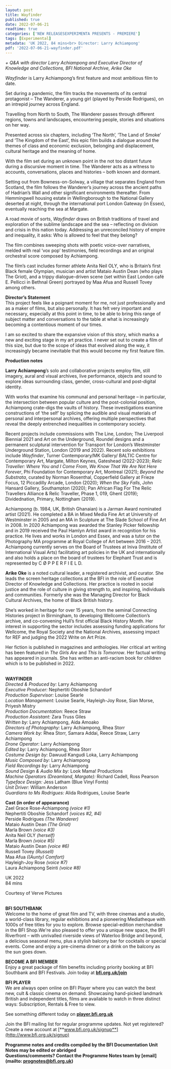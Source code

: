 ```yaml
---
layout: post
title: Wayfinder
published: true
date: 2022-07-06-21
readtime: true
categories: ['NEW RELEASESEXPERIMENTA PRESENTS - PREMIERE']
tags: [Experimental]
metadata: 'UK 2022, 84 mins<br> Director: Larry Achiampong'
pdf: '2022-07-06-21-wayfinder.pdf'
---
```


_+ Q&A with director Larry Achiampong and Executive Director of Knowledge and Collections, BFI National Archive, Arike Oke_

_Wayfinder_ is Larry Achiampong’s first feature and most ambitious film to date.

Set during a pandemic, the film tracks the movements of its central protagonist – The Wanderer, a young girl (played by Perside Rodrigues), on an intrepid journey across England.

Travelling from North to South, The Wanderer passes through different regions, towns and landscapes, encountering people, stories and situations on her way.

Presented across six chapters, including ‘The North’, ‘The Land of Smoke’ and ‘The Kingdom of the East’, this epic film builds a dialogue around the themes of class and economic exclusion, belonging and displacement, cultural heritage and the meaning of home.

With the film set during an unknown point in the not too distant future during a discursive moment in time. The Wanderer acts as a witness to accounts, conversations, places and histories – both known and dormant.

Setting out from Bowness-on-Solway, a village that separates England from Scotland, the film follows the Wanderer’s journey across the ancient paths of Hadrian’s Wall and other significant environments thereafter. From Hemmingwell housing estate in Wellingborough to the National Gallery deserted at night, through the international port London Gateway (in Essex), eventually reaching the sea at Margate.

A road movie of sorts, _Wayfinder_ draws on British traditions of travel and exploration of the sublime landscape and the sea – reflecting on division and crisis in this nation today. Addressing an unreconciled history of empire and inequality, it asks: Who is allowed to feel that they belong?

The film combines sweeping shots with poetic voice-over narratives, melded with real ‘vox pop’ testimonies, field recordings and an original orchestral score composed by Achiampong.

The film’s cast includes former athlete Anita Neil OLY, who is Britain’s first Black female Olympian, musician and artist Mataio Austin Dean (who plays  The Griot), and a trippy dialogue-driven scene (set within East London café  E. Pellicci in Bethnal Green) portrayed by Maa Afua and Russell Tovey  among others.  

**Director’s Statement**  
This project feels like a poignant moment for me, not just professionally and as a maker of films, but also personally. It has felt very important and necessary, especially at this point in time, to be able to bring this range of subject matter and conversations to the table at what is increasingly becoming a contentious moment of our times.

I am so excited to share the expansive vision of this story, which marks a new and exciting stage in my art practice. I never set out to create a film of this size, but due to the scope of ideas that evolved along the way, it increasingly became inevitable that this would become my first feature film.  

**Production notes**

**Larry Achiampong**’s solo and collaborative projects employ film, still imagery, aural and visual archives, live performance, objects and sound to explore ideas surrounding class, gender, cross-cultural and post-digital identity.

With works that examine his communal and personal heritage – in particular, the intersection between popular culture and the post-colonial position, Achiampong crate-digs the vaults of history. These investigations examine constructions of ‘the self’ by splicing the audible and visual materials of personal and interpersonal archives, offering multiple perspectives that reveal the deeply entrenched inequalities in contemporary society.

Recent projects include commissions with The Line, London; The Liverpool Biennial 2021 and Art on the Underground, Roundel designs and a permanent sculptural intervention for Transport for London’s Westminster Underground Station, London (2019 and 2022). Recent solo exhibitions include _Wayfinder_, Turner Contemporary/MK Gallery/ BALTIC Centre for Contemporary Art, Margate, Milton Keynes, Gateshead (2022-2023); _Relic Traveller: Where You and I Come From_, _We Know That We Are Not Here Forever_, Phi Foundation for Contemporary Art, Montreal (2021); _Beyond the Substrata_, curated by Norman Rosenthal, Copperfield Gallery at Frieze Focus, 12 Piccadilly Arcade, London (2020); _When the Sky Falls_, John Hansard Gallery, Southampton (2020); Pan African Flag For The Relic Travellers Alliance & Relic Traveller, Phase 1, 019, Ghent (2019); Dividednation, Primary, Nottingham (2019).

Achiampong (b. 1984, UK, British Ghanaian) is a Jarman Award nominated artist (2021). He completed a BA in Mixed Media Fine Art at University of Westminster in 2005 and an MA in Sculpture at The Slade School of Fine Art in 2008. In 2020 Achiampong was awarded the Stanley Picker fellowship and in 2019 received the Paul Hamlyn Artist award in recognition for his practice.  He lives and works in London and Essex, and was a tutor on the Photography MA programme at Royal College of Art between 2016 – 2021. Achiampong currently serves on the Board of Trustees at Iniva (Institute of International Visual Arts) facilitating art policies in the UK and internationally and also holds a place on the board of trustees for Elephant Trust and is represented by  C Ø P P E R F I E L D.  


**Arike Oke** is a noted cultural leader, a registered archivist, and curator.  She leads the screen heritage collections at the BFI in the role of Executive Director of Knowledge and Collections. Her practice is rooted in social justice and the role of culture in giving strength to, and inspiring, individuals and communities. Formerly she was the Managing Director for Black Cultural Archives, the home of Black British history.

She’s worked in heritage for over 15 years, from the seminal Connecting Histories project in Birmingham, to developing Wellcome Collection’s archive, and co-convening Hull’s first official Black History Month. Her interest in supporting the sector includes assessing funding applications for Wellcome, the Royal Society and the National Archives, assessing impact for REF and judging the 2022 Write on Art Prize.

Her fiction is published in magazines and anthologies. Her critical art writing has been featured in _The Girls Are_ and _This Is Tomorrow_. Her factual writing has appeared in journals. She has written an anti-racism book for children which is to be published in 2022.
<br><br>

**WAYFINDER**<br>
_Directed & Produced by:_ Larry Achiampong<br>
_Executive Producer:_ Nephertiti Oboshie Schandorf<br>
_Production Supervisor:_ Louise Searle<br>
_Location Management:_ Louise Searle,  Hayleigh-Joy Rose, Sian Morse, Priyesh Mistry<br>
_Production Documentation:_ Reece Straw<br>
_Production Assistant:_ Zara Truss Giles<br>
_Written by:_ Larry Achiampong, Aida Amoako<br>
_Directors of Photography:_ Larry Achiampong,  Rhea Storr<br>
_Camera Work by:_ Rhea Storr, Samara Addai,  Reece Straw, Larry Achiampong<br>
_Drone Operator:_ Larry Achiampong<br>
_Edited by:_ Larry Achiampong, Rhea Storr<br>
_Costume Design by:_ Dawuud Kangudi Loka,  Larry Achiampong<br>
_Music Composed by:_ Larry Achiampong<br>
_Field Recordings by:_ Larry Achiampong<br>
_Sound Design & Audio Mix by:_  Look Mama! Productions<br>
_Machine Operators (Dreamland, Margate):_  Richard Cadell, Ross Pearson<br>
_Typeface Design:_ Jess Latham (Blue Vinyl Fonts)<br>
_Unit Driver:_ William Anderson<br>
_Guardians to Ms Rodrigues:_ Alida Rodrigues, Louise Searle<br>

**Cast (in order of appearance)**<br>
Zael Grace Rose-Achiampong _(voice #1)_<br>
Nephertiti Oboshie Schandorf _(voices #2, #4)_<br>
Perside Rodrigues _(The Wanderer)_<br>
Mataio Austin Dean _(The Griot)_<br>
Marla Brown _(voice #3)_<br>
Anita Neil OLY _(herself)_<br>
Marla Brown _(voice #5)_<br>
Mataio Austin Dean _(voice #6)_<br>
Russell Tovey _(Russell)_<br>
Maa Afua _((Aunty) Comfort)_<br>
Hayleigh-Joy Rose _(voice #7)_<br>
Laura Achiampong Seinti _(voice #8)_<br>

UK 2022<br>
84 mins  

Courtesy of Verve Pictures<br>
<br>

**BFI SOUTHBANK**  
Welcome to the home of great film and TV, with three cinemas and a studio, a world-class library, regular exhibitions and a pioneering Mediatheque with 1000s of free titles for you to explore. Browse special-edition merchandise in the BFI Shop.We&#39;re also pleased to offer you a unique new space, the BFI Riverfront – with unrivalled riverside views of Waterloo Bridge and beyond, a delicious seasonal menu, plus a stylish balcony bar for cocktails or special events. Come and enjoy a pre-cinema dinner or a drink on the balcony as the sun goes down.  

**BECOME A BFI MEMBER**  
Enjoy a great package of film benefits including priority booking at BFI Southbank and BFI Festivals. Join today at [**bfi.org.uk/join**](http://www.bfi.org.uk/join)  

**BFI PLAYER**  
 We are always open online on BFI Player where you can watch the best new, cult &amp; classic cinema on demand. Showcasing hand-picked landmark British and independent titles, films are available to watch in three distinct ways: Subscription, Rentals &amp; Free to view.  

See something different today on [**player.bfi.org.uk**](https://player.bfi.org.uk)  

Join the BFI mailing list for regular programme updates. Not yet registered? Create a new account at [**www.bfi.org.uk/signup**](http://www.bfi.org.uk/signup)

**Programme notes and credits compiled by the BFI Documentation Unit  
Notes may be edited or abridged  
Questions/comments? Contact the Programme Notes team by [email](mailto: prognotes@bfi.org.uk)**

<!--stackedit_data:
eyJoaXN0b3J5IjpbLTE1NTk2NDIwNjRdfQ==
-->